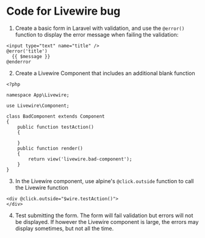 # Code for Livewire bug


1. Create a basic form in Laravel with validation, and use the `@error()` function to display the error message when failing the validation:
```
<input type="text" name="title" />
@error('title')
  {{ $message }}
@enderror
```
2. Create a Livewire Component that includes an additional blank function
```
<?php

namespace App\Livewire;

use Livewire\Component;

class BadComponent extends Component
{
    public function testAction()
    {

    }
    public function render()
    {
        return view('livewire.bad-component');
    }
}
```
3. In the Livewire component, use alpine's `@click.outside` function to call the Livewire function
```
<div @click.outside="$wire.testAction()">
</div>
```
4. Test submitting the form. The form will fail validation but errors will not be displayed. If however the Livewire component is large, the errors may display sometimes, but not all the time.

